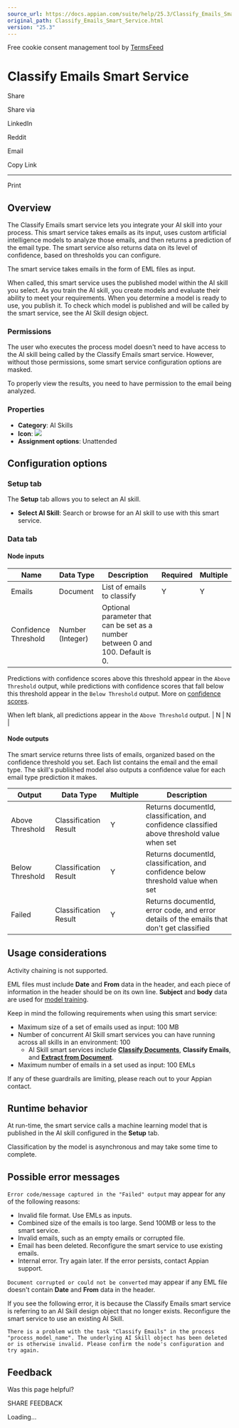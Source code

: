 ```yaml
---
source_url: https://docs.appian.com/suite/help/25.3/Classify_Emails_Smart_Service.html
original_path: Classify_Emails_Smart_Service.html
version: "25.3"
---
```


Free cookie consent management tool by [TermsFeed](https://www.termsfeed.com/)

# Classify Emails Smart Service

Share

Share via

LinkedIn

Reddit

Email

Copy Link

* * *

Print

## Overview

The Classify Emails smart service lets you integrate your AI skill into your process. This smart service takes emails as its input, uses custom artificial intelligence models to analyze those emails, and then returns a prediction of the email type. The smart service also returns data on its level of confidence, based on thresholds you can configure.

The smart service takes emails in the form of EML files as input.

When called, this smart service uses the published model within the AI skill you select. As you train the AI skill, you create models and evaluate their ability to meet your requirements. When you determine a model is ready to use, you publish it. To check which model is published and will be called by the smart service, see the AI Skill design object.

### Permissions

The user who executes the process model doesn't need to have access to the AI skill being called by the Classify Emails smart service. However, without those permissions, some smart service configuration options are masked.

To properly view the results, you need to have permission to the email being analyzed.

### Properties

-   **Category**: AI Skills
-   **Icon**: ![](images/Smart_Service_Icons/Classify_Emails.png)
-   **Assignment options**: Unattended

## Configuration options

### Setup tab

The **Setup** tab allows you to select an AI skill.

-   **Select AI Skill**: Search or browse for an AI skill to use with this smart service.

### Data tab

#### Node inputs

| Name | Data Type | Description | Required | Multiple |
| --- | --- | --- | --- | --- |
| Emails | Document | List of emails to classify | Y | Y |
| Confidence Threshold | Number (Integer) | Optional parameter that can be set as a number between 0 and 100. Default is 0.

Predictions with confidence scores above this threshold appear in the `Above Threshold` output, while predictions with confidence scores that fall below this threshold appear in the `Below Threshold` output. More on [confidence scores](evaluate-ai.html#confidence).

When left blank, all predictions appear in the `Above Threshold` output. | N | N |

#### Node outputs

The smart service returns three lists of emails, organized based on the confidence threshold you set. Each list contains the email and the email type. The skill's published model also outputs a confidence value for each email type prediction it makes.

| Output | Data Type | Multiple | Description |
| --- | --- | --- | --- |
| Above Threshold | Classification Result | Y | Returns documentId, classification, and confidence classified above threshold value when set |
| Below Threshold | Classification Result | Y | Returns documentId, classification, and confidence below threshold value when set |
| Failed | Classification Result | Y | Returns documentId, error code, and error details of the emails that don't get classified |

## Usage considerations

Activity chaining is not supported.

EML files must include **Date** and **From** data in the header, and each piece of information in the header should be on its own line. **Subject** and **body** data are used for [model training](create-skill-email-classify.html#add-training-emails).

Keep in mind the following requirements when using this smart service:

-   Maximum size of a set of emails used as input: 100 MB
-   Number of concurrent AI Skill smart services you can have running across all skills in an environment: 100
    -   AI Skill smart services include [**Classify Documents**](Classify_Documents_Smart_Service.html), **Classify Emails**, and [**Extract from Document**](Extract_from_Document_Smart_Service.html).
-   Maximum number of emails in a set used as input: 100 EMLs

If any of these guardrails are limiting, please reach out to your Appian contact.

## Runtime behavior

At run-time, the smart service calls a machine learning model that is published in the AI skill configured in the **Setup** tab.

Classification by the model is asynchronous and may take some time to complete.

## Possible error messages

`Error code/message captured in the "Failed" output` may appear for any of the following reasons:

-   Invalid file format. Use EMLs as inputs.
-   Combined size of the emails is too large. Send 100MB or less to the smart service.
-   Invalid emails, such as an empty emails or corrupted file.
-   Email has been deleted. Reconfigure the smart service to use existing emails.
-   Internal error. Try again later. If the error persists, contact Appian support.

`Document corrupted or could not be converted` may appear if any EML file doesn't contain **Date** and **From** data in the header.

If you see the following error, it is because the Classify Emails smart service is referring to an AI Skill design object that no longer exists. Reconfigure the smart service to use an existing AI Skill.

`There is a problem with the task "Classify Emails" in the process "process_model_name". The underlying AI Skill object has been deleted or is otherwise invalid. Please confirm the node's configuration and try again.`

## Feedback

Was this page helpful?

SHARE FEEDBACK

Loading...